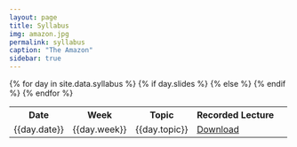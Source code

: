```yaml
---
layout: page
title: Syllabus
img: amazon.jpg
permalink: syllabus
caption: "The Amazon"
sidebar: true
---
```



<table>
<tr>
    <th><b>Date</b></th>
    <th><b>Week</b></th>
    <th><b>Topic</b></th>
    <th><b>Recorded Lecture</b></th>
</tr>
{% for day in site.data.syllabus %}
<tr>
    <td>{{day.date}}</td>
    <td>{{day.week}}</td>
    <td>{{day.topic}}</td>
    {% if day.slides %}
    <td><a href="{{day.slides}}">
    Download </a></td>
    {% else %}
    <td>  </td>
    {% endif %}
</tr>
{% endfor %}
</table>